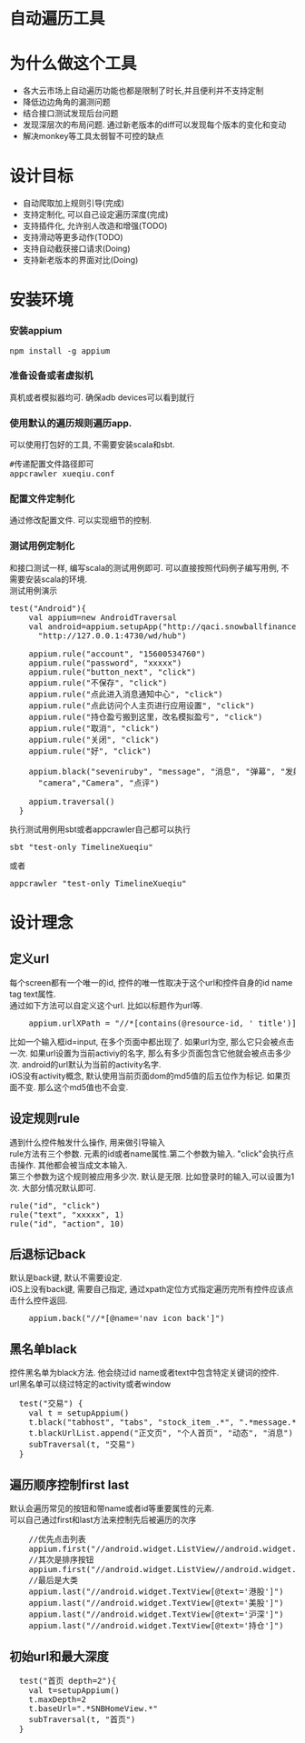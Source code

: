 # 自动遍历工具

# 为什么做这个工具
* 各大云市场上自动遍历功能也都是限制了时长,并且便利并不支持定制
* 降低边边角角的漏测问题
* 结合接口测试发现后台问题
* 发现深层次的布局问题. 通过新老版本的diff可以发现每个版本的变化和变动
* 解决monkey等工具太弱智不可控的缺点

# 设计目标
* 自动爬取加上规则引导(完成)
* 支持定制化, 可以自己设定遍历深度(完成)
* 支持插件化, 允许别人改造和增强(TODO)
* 支持滑动等更多动作(TODO)
* 支持自动截获接口请求(Doing)
* 支持新老版本的界面对比(Doing)

# 安装环境
### 安装appium
<pre>
npm install -g appium
</pre>

### 准备设备或者虚拟机
真机或者模拟器均可. 确保adb devices可以看到就行
### 使用默认的遍历规则遍历app.
可以使用打包好的工具, 不需要安装scala和sbt. 
<pre>
#传递配置文件路径即可
appcrawler xueqiu.conf
</pre>

### 配置文件定制化
通过修改配置文件. 可以实现细节的控制. 

### 测试用例定制化
和接口测试一样, 编写scala的测试用例即可. 可以直接按照代码例子编写用例, 不需要安装scala的环境.   
测试用例演示

<pre>
test("Android"){
    val appium=new AndroidTraversal
    val android=appium.setupApp("http://qaci.snowballfinance.com/view/Snowball-Android/job/snowball-droid-rc/lastSuccessfulBuild/artifact/snowball/build/outputs/apk/xueqiu.apk",
      "http://127.0.0.1:4730/wd/hub")

    appium.rule("account", "15600534760")
    appium.rule("password", "xxxxx")
    appium.rule("button_next", "click")
    appium.rule("不保存", "click")
    appium.rule("点此进入消息通知中心", "click")
    appium.rule("点此访问个人主页进行应用设置", "click")
    appium.rule("持仓盈亏搬到这里，改名模拟盈亏", "click")
    appium.rule("取消", "click")
    appium.rule("关闭", "click")
    appium.rule("好", "click")

    appium.black("seveniruby", "message", "消息", "弹幕", "发射", "Photos","地址", "网址", "发送", "拉黑", "举报",
      "camera","Camera", "点评")
      
    appium.traversal()
  }
</pre>

执行测试用例用sbt或者appcrawler自己都可以执行
<pre>
sbt "test-only TimelineXueqiu"
</pre>
或者
<pre>
appcrawler "test-only TimelineXueqiu"
</pre>

# 设计理念
## 定义url
每个screen都有一个唯一的id, 控件的唯一性取决于这个url和控件自身的id name tag text属性.  
通过如下方法可以自定义这个url. 比如以标题作为url等.  
<pre>
    appium.urlXPath = "//*[contains(@resource-id, '_title')]"
</pre>
比如一个输入框id=input, 在多个页面中都出现了.
如果url为空, 那么它只会被点击一次. 
如果url设置为当前activiy的名字, 那么有多少页面包含它他就会被点击多少次.
android的url默认为当前的activity名字.  
iOS没有activity概念, 默认使用当前页面dom的md5值的后五位作为标记. 如果页面不变. 那么这个md5值也不会变.  
## 设定规则rule
遇到什么控件触发什么操作, 用来做引导输入  
rule方法有三个参数. 元素的id或者name属性.第二个参数为输入. "click"会执行点击操作. 其他都会被当成文本输入.  
第三个参数为这个规则被应用多少次. 默认是无限. 比如登录时的输入,可以设置为1次. 大部分情况默认即可.  
<pre>
rule("id", "click")
rule("text", "xxxxx", 1)
rule("id", "action", 10)
</pre>
## 后退标记back
默认是back键, 默认不需要设定.  
iOS上没有back键, 需要自己指定, 通过xpath定位方式指定遍历完所有控件应该点击什么控件返回. 
<pre>
    appium.back("//*[@name='nav_icon_back']")
</pre>
## 黑名单black
控件黑名单为black方法. 他会绕过id name或者text中包含特定关键词的控件.  
url黑名单可以绕过特定的activity或者window  

<pre>
  test("交易") {
    val t = setupAppium()
    t.black("tabhost", "tabs", "stock_item_.*", ".*message.*")
    t.blackUrlList.append("正文页", "个人首页", "动态", "消息")
    subTraversal(t, "交易")
  }
</pre>
## 遍历顺序控制first last
默认会遍历常见的按钮和带name或者id等重要属性的元素.  
可以自己通过first和last方法来控制先后被遍历的次序

<pre>
    //优先点击列表
    appium.first("//android.widget.ListView//android.widget.TextView")
    //其次是排序按钮
    appium.first("//android.widget.ListView//android.widget.Button")
    //最后是大类
    appium.last("//android.widget.TextView[@text='港股']")
    appium.last("//android.widget.TextView[@text='美股']")
    appium.last("//android.widget.TextView[@text='沪深']")
    appium.last("//android.widget.TextView[@text='持仓']")
</pre>

## 初始url和最大深度
<pre>
  test("首页 depth=2"){
    val t=setupAppium()
    t.maxDepth=2
    t.baseUrl=".*SNBHomeView.*"
    subTraversal(t, "首页")
  }

</pre>

